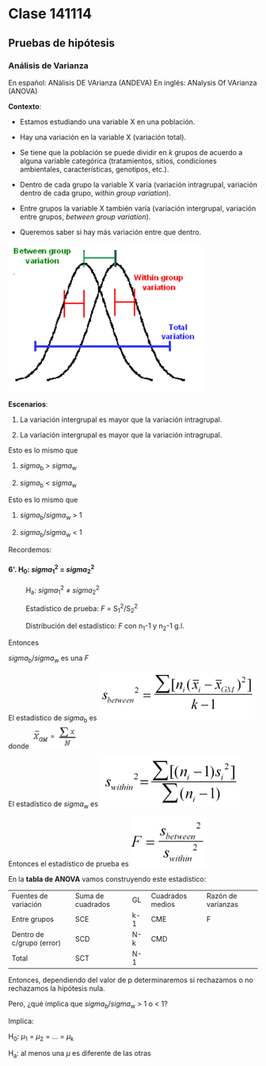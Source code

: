 # Clase 141114

## Pruebas de hipótesis

### Análisis de Varianza

En español: ANálisis DE VArianza (ANDEVA)
En inglés: ANalysis Of VArianza (ANOVA)

**Contexto**:

* Estamos estudiando una variable X en una población.

* Hay una variación en la variable X (variación total).

* Se tiene que la población se puede dividir en *k* grupos de acuerdo a alguna variable categórica (tratamientos, sitios, condiciones ambientales, características, genotipos, etc.).

* Dentro de cada grupo la variable X varía (variación intragrupal, variación dentro de cada grupo, *within group variation*).

* Entre grupos la variable X también varía (variación intergrupal, variación entre grupos, *between group variation*).

* Queremos saber si hay más variación entre que dentro.

<img src="./more/ANOVA.png" height="300px" />

**Escenarios**:

1. La variación intergrupal es mayor que la variación intragrupal.

2. La variación intergrupal es mayor que la variación intragrupal.

Esto es lo mismo que

1. *sigma*<sub>b</sub> > *sigma*<sub>w</sub>

2. *sigma*<sub>b</sub> < *sigma*<sub>w</sub>

Esto es lo mismo que

1. *sigma*<sub>b</sub>/*sigma*<sub>w</sub> > 1

2. *sigma*<sub>b</sub>/*sigma*<sub>w</sub> < 1

Recordemos:

#### 6'.  H<sub>0</sub>: *sigma*<sub>1</sub><sup>2</sup> = *sigma*<sub>2</sub><sup>2</sup>

&nbsp;&nbsp;&nbsp;&nbsp;&nbsp;&nbsp;&nbsp;&nbsp;&nbsp;H<sub>a</sub>: *sigma*<sub>1</sub><sup>2</sup> ≠ *sigma*<sub>2</sub><sup>2</sup>

&nbsp;&nbsp;&nbsp;&nbsp;&nbsp;&nbsp;&nbsp;&nbsp;&nbsp;Estadístico de prueba: *F* = S<sub>1</sub><sup>2</sup>/S<sub>2</sub><sup>2</sup>

&nbsp;&nbsp;&nbsp;&nbsp;&nbsp;&nbsp;&nbsp;&nbsp;&nbsp;Distribución del estadístico: *F* con n<sub>1</sub>-1 y n<sub>2</sub>-1 g.l.

Entonces 

*sigma*<sub>b</sub>/*sigma*<sub>w</sub> es una *F*

El estadístico de *sigma*<sub>b</sub> es <img src="./more/Sb.png" height="100px" /> donde <img src="./more/xgm.png" height="50px" />

El estadístico de *sigma*<sub>w</sub> es <img src="./more/Sw.png" height="100px" />

Entonces el estadístico de prueba es <img src="./more/F.png" height="100px" />

En la **tabla de ANOVA** vamos construyendo este estadístico:

<TABLE>
   <TR>
	   <TD>Fuentes de variación</TD>
	   <TD>Suma de cuadrados</TD>
	   <TD>GL</TD>
	   <TD>Cuadrados medios</TD>
	   <TD>Razón de varianzas</TD>
   </TR>
   <TR>
	   <TD>Entre grupos</TD>
	   <TD>SCE</TD>
	   <TD>k-1</TD>
	   <TD>CME</TD>
	   <TD>F</TD>
   </TR>
   <TR>
	   <TD>Dentro de c/grupo (error)</TD>
	   <TD>SCD</TD>
	   <TD>N-k</TD>
	   <TD>CMD</TD>
	   <TD> </TD>
   </TR>
   <TR>
	   <TD>Total</TD>
	   <TD>SCT</TD>
	   <TD>N-1</TD>
	   <TD> </TD>
	   <TD> </TD>
   </TR>   
</TABLE>

Entonces, dependiendo del valor de p determinaremos si rechazamos o no rechazamos la hipótesis nula.

Pero, ¿qué implica que *sigma*<sub>b</sub>/*sigma*<sub>w</sub> > 1 o < 1?

Implica:

H<sub>0</sub>: *µ*<sub>1</sub> = *µ*<sub>2</sub> = ... = *µ*<sub>k</sub>

H<sub>a</sub>: al menos una *µ* es diferente de las otras



